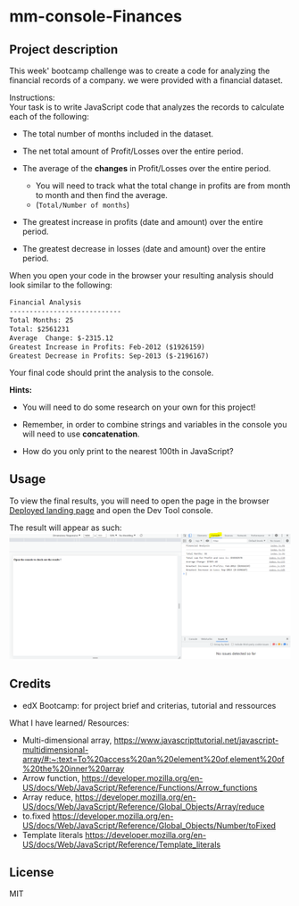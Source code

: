 # mm-console-Finances

## Project description

This week' bootcamp challenge was to create a code for analyzing the financial records of a company. we were provided with a financial dataset.

Instructions: <br>
Your task is to write JavaScript code that analyzes the records to calculate each of the following:

* The total number of months included in the dataset.

* The net total amount of Profit/Losses over the entire period.

* The average of the **changes** in Profit/Losses over the entire period.
  * You will need to track what the total change in profits are from month to month and then find the average.
  * (`Total/Number of months`)

* The greatest increase in profits (date and amount) over the entire period.

* The greatest decrease in losses (date and amount) over the entire period.

When you open your code in the browser your resulting analysis should look similar to the following:

  ```text
  Financial Analysis
  ----------------------------
  Total Months: 25
  Total: $2561231
  Average  Change: $-2315.12
  Greatest Increase in Profits: Feb-2012 ($1926159)
  Greatest Decrease in Profits: Sep-2013 ($-2196167)
  ```

Your final code should print the analysis to the console.

**Hints:**

* You will need to do some research on your own for this project!

* Remember, in order to combine strings and variables in the console you will need to use **concatenation**.

* How do you only print to the nearest 100th in JavaScript?

## Usage
To view the final results, you will need to open the page in the browser [Deployed landing page](https://maudmain.github.io/mm-console-Finances/) and open the Dev Tool console.

The result will appear as such:
![Deployed Page Screenshot](./assets/Screenshot.PNG)


## Credits

- edX Bootcamp: for project brief and criterias, tutorial and ressources

 What I have learned/ Resources:
- Multi-dimensional array, https://www.javascripttutorial.net/javascript-multidimensional-array/#:~:text=To%20access%20an%20element%20of,element%20of%20the%20inner%20array
- Arrow function, https://developer.mozilla.org/en-US/docs/Web/JavaScript/Reference/Functions/Arrow_functions
- Array reduce, https://developer.mozilla.org/en-US/docs/Web/JavaScript/Reference/Global_Objects/Array/reduce
- to.fixed https://developer.mozilla.org/en-US/docs/Web/JavaScript/Reference/Global_Objects/Number/toFixed
- Template literals https://developer.mozilla.org/en-US/docs/Web/JavaScript/Reference/Template_literals



## License
MIT